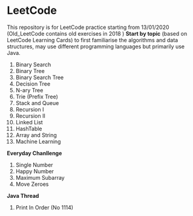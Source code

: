 ﻿# LeetCode 
This repository is for LeetCode practice starting from 13/01/2020
(Old_LeetCode contains old exercises in 2018 )
**Start by topic**
 (based on LeetCode Learning Cards) to first familiarise the algorithms and data structures, may use different programming languages but primarily use Java. 
1. Binary Search 
2.  Binary Tree 
3.  Binary Search Tree 
4.  Decision Tree 
5.  N-ary Tree 
6.  Trie (Prefix Tree)
7.  Stack and Queue 
8.  Recursion I 
9.  Recursion II 
10.  Linked List 
11.  HashTable 
12.  Array and String 
13.  Machine Learning 

**Everyday Chanllenge** 
1. Single Number
2.  Happy Number
3. Maximum Subarray  
4. Move Zeroes

**Java Thread**
1. Print In Order (No 1114)

